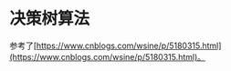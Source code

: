 # 决策树算法

参考了[https://www.cnblogs.com/wsine/p/5180315.html](https://www.cnblogs.com/wsine/p/5180315.html)。
